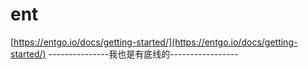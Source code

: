# ent

[https://entgo.io/docs/getting-started/](https://entgo.io/docs/getting-started/)
---------------我也是有底线的-----------------
